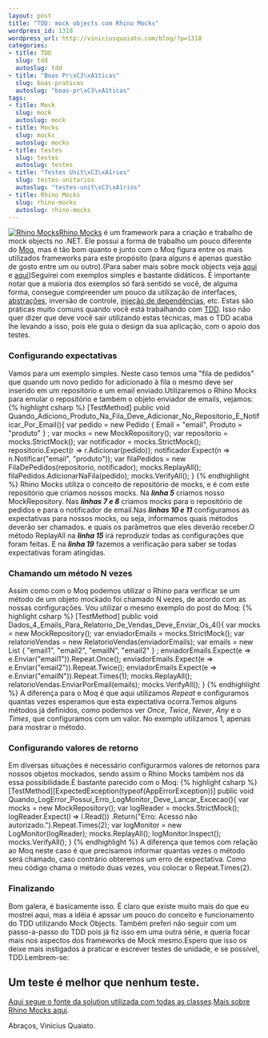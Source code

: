 ```yaml
--- 
layout: post
title: "TDD: mock objects com Rhino Mocks"
wordpress_id: 1318
wordpress_url: http://viniciusquaiato.com/blog/?p=1318
categories: 
- title: TDD
  slug: tdd
  autoslug: tdd
- title: "Boas Pr\xC3\xA1ticas"
  slug: boas-praticas
  autoslug: "boas-pr\xC3\xA1ticas"
tags: 
- title: Mock
  slug: mock
  autoslug: mock
- title: Mocks
  slug: mocks
  autoslug: mocks
- title: testes
  slug: testes
  autoslug: testes
- title: "Testes Unit\xC3\xA1rios"
  slug: testes-unitarios
  autoslug: "testes-unit\xC3\xA1rios"
- title: Rhino Mocks
  slug: rhino-mocks
  autoslug: rhino-mocks
---
```

[![](http://viniciusquaiato.com/blog/wp-content/uploads/2010/07/rhinomocks-120x90.png "Rhino Mocks")](http://viniciusquaiato.com/blog/wp-content/uploads/2010/07/rhinomocks-120x90.png)[Rhino Mocks](http://www.ayende.com/projects/rhino-mocks.aspx) é um framework para a criação e trabalho de mock objects no .NET. Ele possui a forma de trabalho um pouco diferente do [Moq](http://viniciusquaiato.com/blog/tdd-mock-objects-usando-moq/), mas é tão bom quanto e junto com o Moq figura entre os mais utilizados frameworks para este propósito (para alguns é apenas questão de gosto entre um ou outro).(Para saber mais sobre mock objects veja [aqui](http://viniciusquaiato.com/blog/tdd-test-driven-development-c-parte-iv/) e [aqui](http://viniciusquaiato.com/blog/tdd-mock-objects-usando-moq/))Seguirei com exemplos simples e bastante didáticos. É importante notar que a maioria dos exemplos só fará sentido se você, de alguma forma, consegue compreender um pouco da utilização de interfaces, [abstrações](http://viniciusquaiato.com/blog/ocp-open-closed-principle/), inversão de controle, [injeção de dependências](http://viniciusquaiato.com/blog/tag/injecao-de-dependencia/), etc. Estas são práticas muito comuns quando você está trabalhando com [TDD](http://viniciusquaiato.com/blog/category/tdd/). Isso não quer dizer que deve você sair utilizando estas técnicas, mas o TDD acaba lhe levando a isso, pois ele guia o design da sua aplicação, com o apoio dos testes.

### Configurando expectativas
Vamos para um exemplo simples. Neste caso temos uma "fila de pedidos" que quando um novo pedido for adicionado à fila o mesmo deve ser inserido em um repositório e um email enviado.Utilizaremos o Rhino Mocks para emular o repositório e também o objeto enviador de emails, vejamos:
{% highlight csharp %}
[TestMethod]
public void Quando_Adiciono_Produto_Na_Fila_Deve_Adicionar_No_Repositorio_E_Notificar_Por_Email(){
var pedido = new Pedido { Email = "email", Produto = "produto" }
;
var mocks = new MockRepository();
var repositorio = mocks.StrictMock<irepositoriopedidos>();
var notificador = mocks.StrictMock<inotificadoremail>();
    repositorio.Expect(r => r.Adicionar(pedido));
    notificador.Expect(n => n.Notificar("email", "produto"));
var filaPedidos = new FilaDePedidos(repositorio, notificador);
    mocks.ReplayAll();
    filaPedidos.AdicionarNaFila(pedido);
    mocks.VerifyAll();
    }
</inotificadoremail></irepositoriopedidos>
{% endhighlight %}
Rhino Mocks utiliza o conceito de repositório de mocks, e é com este repositório que criamos nossos mocks. Na **_linha 5_** criamos nosso MockRepository. Nas **_linhas 7 e 8_** criamos mocks para o repositório de pedidos e para o notificador de email.Nas **_linhas 10 e 11_** configuramos as expectativas para nossos mocks, ou seja, informamos quais métodos deverão ser chamados. e quais os parâmetros que eles deverão receber.O método ReplayAll na **_linha 15_** irá reproduzir todas as configurações que foram feitas. E na **_linha 19_** fazemos a verificação para saber se todas expectativas foram atingidas.

### Chamando um método N vezes
Assim como com o Moq podemos utilizar o Rhino para verificar se um método de um objeto mockado foi chamado N vezes, de acordo com as nossas configurações. Vou utilizar o mesmo exemplo do post do Moq:
{% highlight csharp %}
[TestMethod]
public void Dados_4_Emails_Para_Relatorio_De_Vendas_Deve_Enviar_Os_4(){
var mocks = new MockRepository();
var enviadorEmails = mocks.StrictMock<ienviadoremail>();
var relatorioVendas = new RelatorioVendas(enviadorEmails);
var emails = new List<string> { "email1", "email2", "emailN", "email2" }
;
    enviadorEmails.Expect(e => e.Enviar("email1")).Repeat.Once();
    enviadorEmails.Expect(e => e.Enviar("email2")).Repeat.Twice();
    enviadorEmails.Expect(e => e.Enviar("emailN")).Repeat.Times(1);
    mocks.ReplayAll();
    relatorioVendas.EnviarPorEmail(emails);
    mocks.VerifyAll();
    }
</string></ienviadoremail>
{% endhighlight %}
A diferença para o Moq é que aqui utilizamos _Repeat_ e configuramos quantas vezes esperamos que esta expectativa ocorra.Temos alguns métodos já definidos, como podemos ver _Once_, _Twice_, _Never_, _Any_ e o _Times_, que configuramos com um valor. No exemplo utilizamos 1, apenas para mostrar o método.

### Configurando valores de retorno
Em diversas situações é necessário configurarmos valores de retornos para nossos objetos mockados, sendo assim o Rhino Mocks também nos dá essa possibilidade.É bastante parecido com o Moq:
{% highlight csharp %}
[TestMethod][ExpectedException(typeof(AppErrorException))]
public void Quando_LogError_Possui_Erro_LogMonitor_Deve_Lancar_Excecao(){
var mocks = new MockRepository();
var logReader = mocks.StrictMock<ilogreader>();
    logReader.Expect(l => l.Read())        .Return("Erro: Acesso não autorizado.").Repeat.Times(2);
var logMonitor = new LogMonitor(logReader);
    mocks.ReplayAll();
    logMonitor.Inspect();
    mocks.VerifyAll();
    }
</ilogreader>
{% endhighlight %}
A diferença que temos com relação ao Moq neste caso é que precisamos informar quantas vezes o método será chamado, caso contrário obteremos um erro de expectativa. Como meu código chama o método duas vezes, vou colocar o Repeat.Times(2).

### Finalizando
Bom galera, é basicamente isso. É claro que existe muito mais do que eu mostrei aqui, mas a idéia é apssar um pouco do conceito e funcionamento do TDD utilizando Mock Objects. Também preferi não seguir com um passo-a-passo do TDD pois já fiz isso em uma outra série, e queria focar mais nos aspectos dos frameworks de Mock mesmo.Espero que isso os deixe mais instigados a praticar e escrever testes de unidade, e se possível, TDD.Lembrem-se:

## Um teste é melhor que nenhum teste.
[Aqui segue o fonte da solution utilizada com todas as classes](http://viniciusquaiato.com/files/codesamples/TDD/TDDComRhinoMocks.zip).[Mais sobre Rhino Mocks aqui](http://en.wikibooks.org/wiki/How_to_Use_Rhino_Mocks/Introduction).

Abraços,
Vinicius Quaiato.
